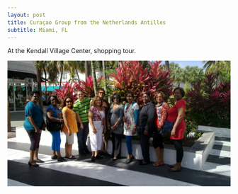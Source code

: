 ```yaml
---
layout: post
title: Curaçao Group from the Netherlands Antilles
subtitle: Miami, FL
---
```


At the Kendall Village Center, shopping tour.

[
![Curaçao group from the Netherlands Antilles](/img/blog/curacao-group.jpg)
](/img/blog/curacao-group.jpg)